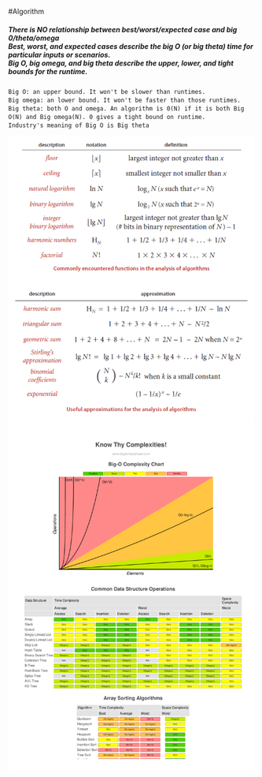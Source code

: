 #Algorithm

<h5>
There is NO relationship between best/worst/expected case and big 0/theta/omega <br>
Best, worst, and expected cases describe the big O (or big theta) time for particular inputs or scenarios.<br>
Big O, big omega, and big theta describe the upper, lower, and tight bounds for the runtime.
</h5>

`Big O: an upper bound. It won't be slower than runtimes.`<br>
`Big omega: an lower bound. It won't be faster than those runtimes.`<br>
`Big theta: both O and omega. An algorithm is 0(N) if it is both Big O(N) and Big omega(N). 0 gives a tight bound on runtime.`<br>
`Industry's meaning of Big O is Big theta` <br>

<img src="./images/AnalysisAlgorithm.png" width="500px">
<a href='/resources/BigOCheatsheet.pdf' class='pdf'><img src='/resources/BigOCheatsheet.pdf' width='500'></a>


